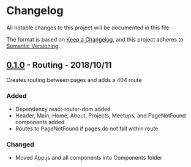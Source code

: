 # Changelog
All notable changes to this project will be documented in this file.

The format is based on [Keep a Changelog](https://keepachangelog.com/en/1.0.0/),
and this project adheres to [Semantic Versioning](https://semver.org/spec/v2.0.0.html).

## [0.1.0] - Routing - 2018/10/11
Creates routing between pages and adds a 404 route

### Added
- Dependency react-router-dom added
- Header, Main, Home, About, Projects, Meetups, and PageNotFound components added
- Routes to PageNotFound if pages do not fall within route

### Changed
- Moved App.js and all components into Components folder

[0.1.0]:https://github.com/rusticpenguin/georgechios/tree/0.1.0